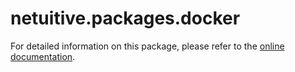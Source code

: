 # netuitive.packages.docker

For detailed information on this package, please refer to the [online documentation](https://help.netuitive.com/Content/Integrations/docker.htm).